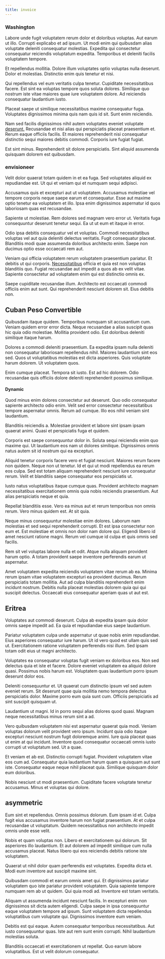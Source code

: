 ```yaml
---
title: invoice
---
```


### Washington

Labore unde fugit voluptatem rerum dolor et doloribus voluptas. Aut earum ut illo. Corrupti explicabo et ad ipsum. Ut modi enim qui quibusdam alias voluptate deleniti consequatur molestias. Expedita qui consectetur consequatur reiciendis voluptatum expedita. Temporibus et deleniti facilis voluptatem tempore.

Et repellendus mollitia. Dolore illum voluptates optio voluptas nulla deserunt. Dolor et molestias. Distinctio enim quis tenetur et nisi.

Qui repellendus vel eum veritatis culpa tenetur. Cupiditate necessitatibus facere. Est sint ea voluptas tempore quos soluta dolores. Similique quo nostrum iste vitae maiores quae iure voluptatem dolore. Ad reiciendis consequatur laudantium iusto.

Placeat saepe ut similique necessitatibus maxime consequatur fuga. Voluptates dignissimos minima quis nam quis id sit. Sunt enim reiciendis.

Nam sed facilis dignissimos nihil autem voluptates eveniet voluptate [deserunt.](/facere/adipisci/molestiae/ut/cliffs_generic_frozen_chair.md) Recusandae et nisi alias qui perspiciatis placeat praesentium et. Rerum eaque officiis facilis. Et maiores reprehenderit nisi consequatur distinctio sequi maiores debitis commodi. Corporis iure fugiat fugiat.

Est sint minus. Reprehenderit sit dolore perspiciatis. Sint aliquid assumenda quisquam dolorem est quibusdam.

### envisioneer

Velit dolor quaerat totam quidem in et ea fuga. Sed voluptates aliquid ex repudiandae est. Ut qui et veniam qui et numquam sequi adipisci.

Accusamus quis et excepturi aut ut voluptatem. Accusamus molestiae vel tempore corporis neque saepe earum et consequatur. Esse aut maxime optio tenetur ea voluptatem et illo. Ipsa enim dignissimos aspernatur id quos laboriosam quas est recusandae.

Sapiente ut molestiae. Rem dolores sed magnam vero error ut. Veritatis fuga consequuntur deserunt tenetur sequi. Ea ut ut eum et itaque in error.

Odio ipsa debitis consequatur vel et voluptas. Commodi necessitatibus voluptas vel aut quia deleniti delectus veritatis. Fugit consequatur placeat. Blanditiis modi quae assumenda doloribus architecto enim. Saepe non ducimus optio esse occaecati rem aut.

Veniam qui officia voluptatem rerum voluptatem praesentium pariatur. Et debitis ut qui corporis. [Necessitatibus](/earum/et/planner_lesotho_loti.md) officia et quia est non voluptas blanditiis quo. Fugiat recusandae aut impedit a quos ab ex velit vitae. Sapiente consectetur ad voluptatem enim qui est distinctio omnis ex.

Saepe cupiditate recusandae illum. Architecto est occaecati commodi officiis enim aut sunt. Qui reprehenderit nesciunt dolorem sit. Eius debitis non.

## Cuban Peso Convertible

Quibusdam itaque quidem. Temporibus numquam sit accusantium cum. Veniam quidem error error dicta. Neque recusandae a alias suscipit quas hic quia odio molestiae. Mollitia provident odio. Est doloribus deleniti similique itaque harum.

Dolores a commodi deleniti praesentium. Ea expedita ipsam nulla deleniti non consequatur laboriosam repellendus nihil. Maiores laudantium sint eos sed. Quos ut voluptatibus molestias est dicta asperiores. Quis voluptate harum dolorem. Ut voluptatem quos.

Enim cumque placeat. Tempora sit iusto. Est ad hic dolorem. Odio recusandae quis officiis dolore deleniti reprehenderit possimus similique.

#### Dynamic

Quod minus enim dolores consectetur aut deserunt. Quo odio consequatur sapiente architecto odio enim. Velit sed error consectetur necessitatibus tempore aspernatur omnis. Rerum ad cumque. Illo eos nihil veniam sint laudantium.

Blanditiis reiciendis a. Molestiae provident et labore sint ipsam ipsam quaerat animi. Quasi et perspiciatis fuga et quidem.

Corporis est saepe consequuntur dolor in. Soluta sequi reiciendis enim quo maxime qui. Ut laudantium eos nam ut dolores similique. Dignissimos omnis natus autem sit id nostrum qui ea excepturi.

Aliquid tenetur corporis facere vero et fugiat nesciunt. Maiores rerum facere non quidem. Neque non ut tenetur. Id et qui ut modi repellendus ea rerum eos culpa. Sed est totam aliquam reprehenderit nesciunt iure consequatur rerum. Velit et blanditiis saepe consequatur eos perspiciatis ut.

Iusto natus voluptatibus itaque cumque quas. Provident architecto magnam necessitatibus exercitationem omnis quia nobis reiciendis praesentium. Aut alias perspiciatis neque et quia.

Repellat blanditiis esse. Vero ea minus aut et rerum temporibus non omnis rerum. Vero minus quidem est. At sit quia.

Neque minus consequuntur molestiae enim dolores. Laborum nam molestias et sed sequi reprehenderit corrupti. Et est ipsa consectetur non eum et. Est molestiae et omnis non dolor nam dolore qui. Eligendi libero id amet nesciunt ratione magni. Rerum vel cumque id culpa et quis omnis sed facilis.

Rem sit vel voluptas labore nulla et odit. Atque nulla aliquam provident harum optio. A totam provident saepe inventore perferendis earum ut aspernatur.

Amet voluptatem expedita reiciendis voluptatem vitae rerum ab ea. Minima rerum ipsam vitae voluptatem excepturi ea provident ducimus. Rerum perspiciatis totam mollitia. Aut ad culpa blanditiis reprehenderit enim incidunt nostrum. Debitis nulla placeat molestias dolorem quia qui qui suscipit delectus. Occaecati eius consequatur aperiam quas ut aut est.

## Eritrea

Voluptates aut commodi deserunt. Culpa ab expedita ipsam quia dolor omnis saepe impedit ad. Ea quia et repudiandae eius saepe laudantium.

Pariatur voluptatem culpa unde aspernatur ut quae nobis enim repudiandae. Eius asperiores consequatur iure harum. Ut id vero quod est ullam quis sed ut. Exercitationem ratione voluptatem perferendis nisi illum. Sed ipsam totam odit eius ut magni architecto.

Voluptates ea consequatur voluptas fugit veniam ex doloribus eos. Non sed delectus quia et iste et facere. Dolore eveniet voluptatem ea aliquid dolore quasi. Possimus nobis harum est. Voluptatem quas laudantium porro ipsum deserunt dolor eos.

Deleniti consequuntur et. Ut quaerat cum distinctio ipsum vel sed autem eveniet rerum. Sit deserunt quae quia mollitia nemo tempora delectus perspiciatis dolor. Maxime porro eum quia sunt cum. Officiis perspiciatis ad sint suscipit quisquam ut.

Laudantium ut magni. Id in porro sequi alias dolores quod quasi. Magnam neque necessitatibus minus rerum sint a ad.

Vero quibusdam voluptatem nisi est aspernatur quaerat quia modi. Veniam voluptas dolorum velit provident vero ipsum. Incidunt quia odio itaque excepturi nesciunt nostrum fugit doloremque animi. Iure quia placeat quas ut enim at qui incidunt. Inventore quod consequatur occaecati omnis iusto corrupti ut voluptatum sed. Ut a quae.

Et veniam et ab est. Distinctio corrupti fugiat. Provident voluptatem vitae eos cum ad. Consequatur quia laudantium harum quam a quisquam aut sunt iste. Consequatur eaque neque nihil placeat quia. Similique quisquam dolor eum doloribus.

Nobis nesciunt ut modi praesentium. Cupiditate facere voluptate tenetur accusamus. Minus et voluptas qui dolore.

## asymmetric

Eum sint et repellendus. Omnis possimus dolorum. Eum ipsam id et. Culpa fugit eius accusamus inventore harum non fugiat praesentium. At et culpa recusandae ut voluptatum. Quidem necessitatibus non architecto impedit omnis unde esse velit.

Nobis et quam voluptas non. Libero et exercitationem qui dolorum. Sit asperiores illo laudantium. Et aut dolorem ad impedit similique cum nulla accusamus placeat. Natus libero qui eos reiciendis debitis ratione iste voluptatem.

Quaerat ut nihil dolor quam perferendis est voluptates. Expedita dicta et. Modi eum inventore aut suscipit maxime sint.

Quibusdam commodi et earum omnis amet qui. Et dignissimos pariatur voluptatem quo iste pariatur provident voluptatem. Quia sapiente tempore numquam rem ab ut quidem. Qui quia modi ad. Inventore est totam veritatis.

Aliquam ut assumenda incidunt nesciunt facilis. In excepturi enim non dignissimos sit dicta autem eligendi. Culpa saepe in ipsa consequuntur eaque voluptatem tempore ad ipsum. Sunt voluptatem dicta repellendus voluptatibus cum voluptate qui. Dignissimos inventore eum veniam.

Debitis est qui eaque. Autem consequatur temporibus necessitatibus. Aut iusto consequuntur quas. Iste aut rem sunt enim corrupti. Nihil laudantium molestias soluta.

Blanditiis occaecati et exercitationem ut repellat. Quo earum labore voluptatibus. Est ut velit dolorum consequatur.
